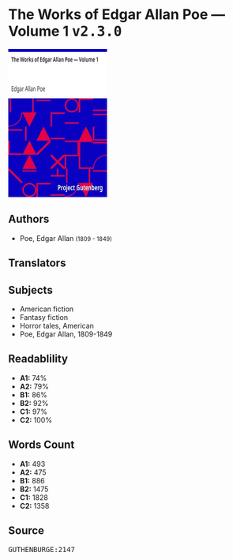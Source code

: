 # The Works of Edgar Allan Poe — Volume 1 <kbd>v2.3.0</kbd>

![](./cover.medium.jpg "")

## Authors


 - Poe, Edgar Allan <small>(1809 - 1849)</small>

## Translators



## Subjects


 - American fiction
 - Fantasy fiction
 - Horror tales, American
 - Poe, Edgar Allan, 1809-1849

## Readablility


 - **A1:** 74%
 - **A2:** 79%
 - **B1:** 86%
 - **B2:** 92%
 - **C1:** 97%
 - **C2:** 100%

## Words Count


 - **A1:** 493
 - **A2:** 475
 - **B1:** 886
 - **B2:** 1475
 - **C1:** 1828
 - **C2:** 1358

## Source


<kbd>GUTHENBURGE:2147</kbd>
